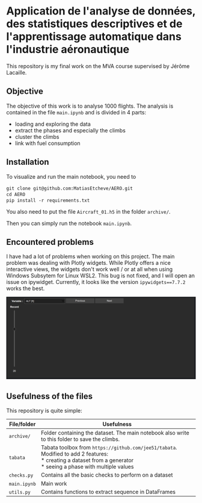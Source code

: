 # Application de l'analyse de données, des statistiques descriptives et de l'apprentissage automatique dans l'industrie aéronautique

This repository is my final work on the MVA course supervised by Jérôme Lacaille.

## Objective

The objective of this work is to analyse 1000 flights. The analysis is contained in the file `main.ipynb` and is divided in 4 parts:
* loading and exploring the data
* extract the phases and especially the climbs
* cluster the climbs
* link with fuel consumption

## Installation

To visualize and run the main notebook, you need to

```{bash}
git clone git@github.com:MatiasEtcheve/AERO.git
cd AERO
pip install -r requirements.txt
```

You also need to put the file `Aircraft_01.h5` in the folder `archive/`.

Then you can simply run the notebook `main.ipynb`.

## Encountered problems 

I have had a lot of problems when working on this project. 
The main problem was dealing with Plotly widgets. 
While Plotly offers a nice interactive views, the widgets don't work well / or at all when using 
Windows Subsytem for Linux WSL2.
This bug is not fixed, and I will open an issue on ipywidget. 
Currently, it looks like the version `ipywidgets==7.7.2` works the best.

![](troubles_ipwidgets.png "Typical problem obtained on my setup")

## Usefulness of the files

This repository is quite simple:

| File/folder  | Usefulness                                                                                                                                                           |
|--------------|----------------------------------------------------------------------------------------------------------------------------------------------------------------------|
| `archive/`   | Folder containing the dataset. The main notebook also write to this folder to save the climbs.                                                                       |
| `tabata`     | Tabata toolbox from `https://github.com/jee51/tabata`. Modified to add 2 features:<br>* creating a dataset from a generator<br>* seeing a phase with multiple values |
| `checks.py`  | Contains all the basic checks to perform on a dataset                                                                                                                |
| `main.ipynb` | Main work                                                                                                                                                            |
| `utils.py`   | Contains functions to extract sequence in DataFrames                                                                                                                 |
